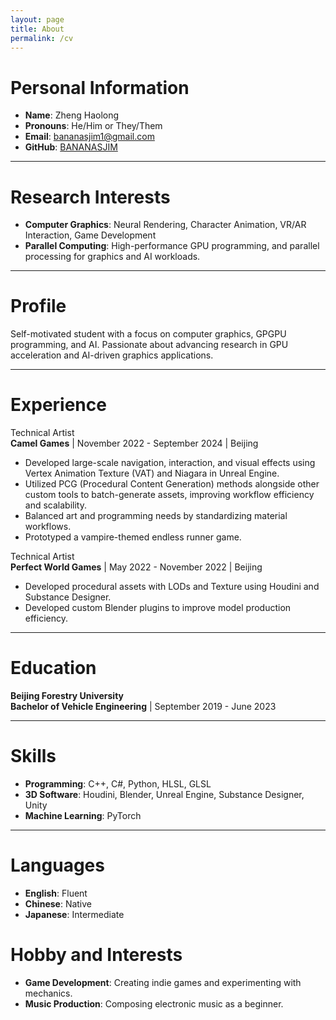 ```yaml
---
layout: page
title: About
permalink: /cv
---
```



# Personal Information

- **Name**: Zheng Haolong
- **Pronouns**: He/Him or They/Them
- **Email**: bananasjim1@gmail.com
- **GitHub**: [BANANASJIM](https://github.com/BANANASJIM)

---

# Research Interests

- **Computer Graphics**: Neural Rendering, Character Animation, VR/AR Interaction, Game Development
- **Parallel Computing**: High-performance GPU programming, and parallel processing for graphics and AI workloads.

---

# Profile

Self-motivated student with a focus on computer graphics, GPGPU programming, and AI. Passionate about advancing research in GPU acceleration and AI-driven graphics applications.

---

# Experience

 Technical Artist  
**Camel Games** | November 2022 - September 2024 | Beijing  
- Developed large-scale navigation, interaction, and visual effects using Vertex Animation Texture (VAT) and Niagara in Unreal Engine.
- Utilized PCG (Procedural Content Generation) methods alongside other custom tools to batch-generate assets, improving workflow efficiency and scalability.
- Balanced art and programming needs by standardizing material workflows.
- Prototyped a vampire-themed endless runner game.

 Technical Artist  
**Perfect World Games** | May 2022 - November 2022 | Beijing  
- Developed procedural assets with LODs and Texture using Houdini and Substance Designer.
- Developed custom Blender plugins to improve model production efficiency.

---

# Education

 **Beijing Forestry University**  
**Bachelor of Vehicle Engineering** | September 2019 - June 2023  

---

# Skills

- **Programming**: C++, C#, Python, HLSL, GLSL
- **3D Software**: Houdini, Blender, Unreal Engine, Substance Designer, Unity
- **Machine Learning**: PyTorch

---
# Languages

- **English**: Fluent
- **Chinese**: Native
- **Japanese**: Intermediate


# Hobby and Interests

- **Game Development**: Creating indie games and experimenting with mechanics.
- **Music Production**: Composing electronic music as a beginner.